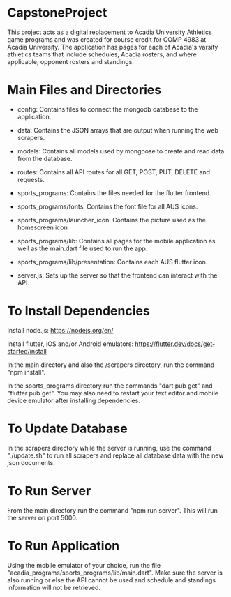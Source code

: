 # CapstoneProject

This project acts as a digital replacement to Acadia University Athletics game programs and was created for
course credit for COMP 4983 at Acadia University. The application has pages for each of Acadia's varsity athletics teams
that include schedules, Acadia rosters, and where applicable, opponent rosters and standings.

# Main Files and Directories

- config:
  Contains files to connect the mongodb database to the application.

- data:
  Contains the JSON arrays that are output when running the web scrapers.

- models:
  Contains all models used by mongoose to create and read data from the database.

- routes:
  Contains all API routes for all GET, POST, PUT, DELETE and requests.

- sports_programs:
  Contains the files needed for the flutter frontend.

- sports_programs/fonts:
  Contains the font file for all AUS icons.

- sports_programs/launcher_icon:
  Contains the picture used as the homescreen icon

- sports_programs/lib:
  Contains all pages for the mobile application as well as the main.dart file
  used to run the app.

- sports_programs/lib/presentation:
  Contains each AUS flutter icon.

- server.js:
  Sets up the server so that the frontend can interact with the API.

# To Install Dependencies

Install node.js: https://nodejs.org/en/

Install flutter, iOS and/or Android emulators: https://flutter.dev/docs/get-started/install

In the main directory and also the /scrapers directory, run the command "npm install".

In the sports_programs directory run the commands "dart pub get" and "flutter pub get".
You may also need to restart your text editor and mobile device emulator after installing
dependencies.

# To Update Database

In the scrapers directory while the server is running, use the command "./update.sh" to run all scrapers and replace all database data with the new json documents.

# To Run Server

From the main directory run the command "npm run server". This will run the server on port 5000.

# To Run Application

Using the mobile emulator of your choice, run the file "acadia_programs/sports_programs/lib/main.dart".
Make sure the server is also running or else the API cannot be used and schedule and standings information
will not be retrieved.
